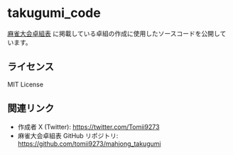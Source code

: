 # takugumi_code

[麻雀大会卓組表](https://tomii6614.web.fc2.com/) に掲載している卓組の作成に使用したソースコードを公開しています。

## ライセンス

MIT License

## 関連リンク

- 作成者 X (Twitter): https://twitter.com/Tomii9273
- 麻雀大会卓組表 GitHub リポジトリ: https://github.com/tomii9273/mahjong_takugumi
